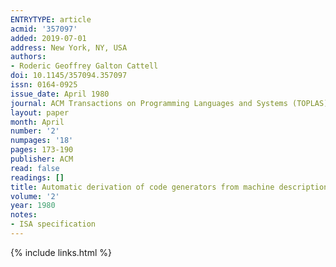 ```yaml
---
ENTRYTYPE: article
acmid: '357097'
added: 2019-07-01
address: New York, NY, USA
authors:
- Roderic Geoffrey Galton Cattell
doi: 10.1145/357094.357097
issn: 0164-0925
issue_date: April 1980
journal: ACM Transactions on Programming Languages and Systems (TOPLAS)
layout: paper
month: April
number: '2'
numpages: '18'
pages: 173-190
publisher: ACM
read: false
readings: []
title: Automatic derivation of code generators from machine descriptions
volume: '2'
year: 1980
notes:
- ISA specification
---
```

{% include links.html %}
